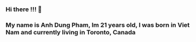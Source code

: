 ### Hi there !!! 👋 
### My name is Anh Dung Pham, Im 21 years old, I was born in Viet Nam and currently living in Toronto, Canada

<!--
**phamanhdung1813/phamanhdung1813** is a ✨ _special_ ✨ repository because its `README.md` (this file) appears on your GitHub profile.

Here are some ideas to get you started:

- 🔭 I’m currently working on ...
- 🌱 I’m currently learning ...
- 👯 I’m looking to collaborate on ...
- 🤔 I’m looking for help with ...
- 💬 Ask me about ...
- 📫 How to reach me: ...
- 😄 Pronouns: ...
- ⚡ Fun fact: ...
-->
